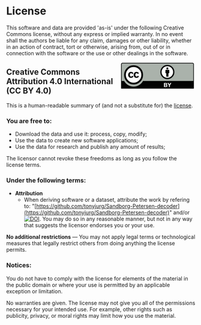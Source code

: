 # License

This software and data are provided 'as-is' under the following Creative Commons license, without any express or implied warranty. In no event shall the authors be liable for any claim, damages or other liability, whether in an action of contract, tort or otherwise, arising from, out of or in connection with the software or the use or other dealings in the software.

<img src="images/CC-BY-40.png" style="float: right;">

## Creative Commons Attribution 4.0 International (CC BY 4.0)

This is a human-readable summary of (and not a substitute for) the [license](http://creativecommons.org/licenses/by/4.0/).

### You are free to:

  * Download the data and use it: process, copy, modify;
  * Use the data to create new software applications;
  * Use the data for research and publish any amount of results;

The licensor cannot revoke these freedoms as long as you follow the license terms.

### Under the following terms:

 * **Attribution**
   * When deriving software or a dataset, attribute the work by refering to: "[https://github.com/tonyjurg/Sandborg-Petersen-decoder](https://github.com/tonyjurg/Sandborg-Petersen-decoder)" and/or [![DOI](https://zenodo.org/badge/DOI/10.5281/zenodo.14551057.svg)](https://doi.org/10.5281/zenodo.14551057). You may do so in any reasonable manner, but not in any way that suggests the licensor endorses you or your use.
      
**No additional restrictions** — You may not apply legal terms or technological measures that legally restrict others from doing anything the license permits.

### Notices:

You do not have to comply with the license for elements of the material in the public domain or where your use is permitted by an applicable exception or limitation.

No warranties are given. The license may not give you all of the permissions necessary for your intended use. For example, other rights such as publicity, privacy, or moral rights may limit how you use the material.
